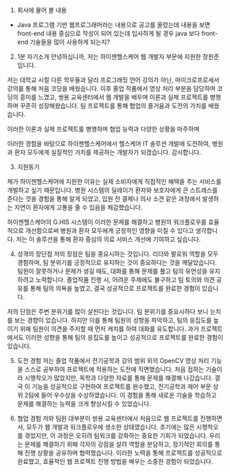 1. 회사에 물어 볼 내용 
- Java 프로그램 기반 웹프로그래머라는 내용으로 공고를 올렸는데 내용을 보면 front-end 내용 중심으로 작성이 되어 있는데 입사하게 될 경우 java 보다 front-end 기술들을 많이 사용하게 되는지?




2. 1분 자기소개 
안녕하십니까, 저는 하이젠헬스케어 웹 개발자 부문에 지원한 장원준입니다.

저는 대학교 시절 다른 학우들과 달리 프로그래밍 언어 강의가 아닌, 마이크로프로세서 강의를 통해 처음 코딩을 배웠습니다. 이후 졸업 작품에서 영상 처리 부분을 담당하며 코딩의 흥미를 느꼈고, 쌍용 교육센터에서 웹 개발을 배우며 이론과 실제 프로젝트를 병행하며 꾸준히 성장해왔습니다. 팀 프로젝트를 통해 협업의 즐거움과 도전의 가치를 배웠습니다.

이러한 이론과 실제 프로젝트를 병행하며 협업 능력과 다양한 상황을 마주하며 

이러한 경험을 바탕으로 하이젠헬스케어에서 헬스케어 IT 솔루션 개발에 도전하여, 병원과 환자 모두에게 실질적인 가치를 제공하는 개발자가 되겠습니다. 감사합니다.


3. 지원동기

제가 하이젠헬스케어에 지원한 이유는 실제 소비자에게 직접적인 혜택을 주는 서비스를 개발하고 싶기 때문입니다. 병원 시스템의 딜레이가 환자와 보호자에게 큰 스트레스를 준다는 것을 경험을 통해 알게 되었고, 입원 전 결제나 의사 소견 같은 과정에서 발생하는 지연이 환자에게 고통을 줄 수 있음을 체감했습니다.

하이젠헬스케어의 G.HIS 시스템이 이러한 문제를 해결하고 병원의 워크플로우를 효율적으로 개선함으로써 병원과 환자 모두에게 긍정적인 영향을 미칠 수 있다고 생각합니다. 저는 이 솔루션을 통해 환자 중심의 의료 서비스 개선에 기여하고 싶습니다.



4. 성격의 장단점
저의 장점은 팀을 중요시하는 것입니다. 리더와 팔로워 역할을 모두 경험하며, 팀 분위기를 긍정적으로 유지하는 것이 중요하다는 것을 깨달았습니다. 팀원이 잘못하거나 문제가 생길 때도, 대화를 통해 문제를 풀고 팀의 유연성을 유지하려고 노력합니다. 졸업작품 진행 시, 어려운 주제에도 불구하고 팀 토의와 의견 공유를 통해 팀의 의욕을 높였고, 결국 성공적으로 프로젝트를 완료한 경험이 있습니다.

저의 단점은 주변 분위기를 많이 살핀다는 것입니다. 팀 분위기를 중요시하다 보니 눈치를 보는 경향이 있습니다. 하지만 이를 통해 팀원의 성향을 파악하고, 팀의 응집도를 높이기 위해 팀원이 의견을 주저할 때 먼저 캐치를 하여 대화를 유도합니다. 과거 프로젝트에서도 이러한 성향을 통해 팀의 응집도를 높이고 성공적으로 프로젝트를 완료한 경험이 있습니다.


5. 도전 경험
저는 졸업 작품에서 전기공학과 강의 범위 외의 OpenCV 영상 처리 기능을 스스로 공부하여 프로젝트에 적용하는 도전에 직면했습니다. 처음 접하는 기술이라 시행착오가 많았지만, 독학과 다양한 자료를 통해 문제를 해결해 나갔습니다. 결국 이 기능을 성공적으로 구현하여 프로젝트를 완수했고, 전기공학과 제어 부문 상위 2팀에 들어 우수상을 수상하였습니다. 이 경험을 통해 새로운 기술을 학습하고 문제를 해결하는 능력을 크게 향상시킬 수 있었습니다.

6. 협업 경험 
저와 팀원 대부분이 쌍용 교육센터에서 처음으로 웹 프로젝트를 진행하면서, 모두가 웹 개발과 워크플로우에 생소한 상태였습니다. 초기에는 많은 시행착오를 겪었지만, 이 과정은 오히려 팀워크를 강화하는 중요한 기회가 되었습니다. 우리는 문제를 해결하기 위해 각자의 강점을 살려 역할을 분담하고, 정기적인 회의를 통해 진행 상황을 공유하며 협력했습니다. 이러한 노력을 통해 프로젝트를 성공적으로 완료했고, 효율적인 웹 프로젝트 진행 방법을 배우는 소중한 경험이 되었습니다.